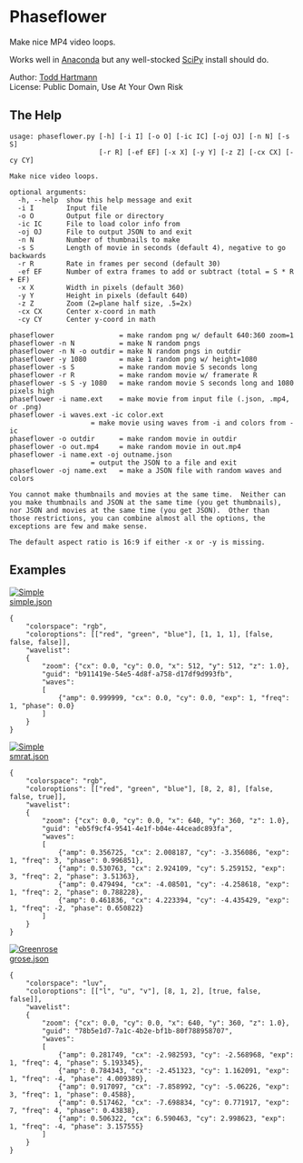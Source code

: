 # Phaseflower

Make nice MP4 video loops.

Works well in [Anaconda](https://www.anaconda.com/)
but any well-stocked [SciPy](https://scipy.org/) install should do.

Author: [Todd Hartmann](https://github.com/ToddHartmann)\
License:  Public Domain, Use At Your Own Risk

## The Help
```
usage: phaseflower.py [-h] [-i I] [-o O] [-ic IC] [-oj OJ] [-n N] [-s S]
                      [-r R] [-ef EF] [-x X] [-y Y] [-z Z] [-cx CX] [-cy CY]

Make nice video loops.

optional arguments:
  -h, --help  show this help message and exit
  -i I        Input file
  -o O        Output file or directory
  -ic IC      File to load color info from
  -oj OJ      File to output JSON to and exit
  -n N        Number of thumbnails to make
  -s S        Length of movie in seconds (default 4), negative to go backwards
  -r R        Rate in frames per second (default 30)
  -ef EF      Number of extra frames to add or subtract (total = S * R + EF)
  -x X        Width in pixels (default 360)
  -y Y        Height in pixels (default 640)
  -z Z        Zoom (2=plane half size, .5=2x)
  -cx CX      Center x-coord in math
  -cy CY      Center y-coord in math

phaseflower                = make random png w/ default 640:360 zoom=1
phaseflower -n N           = make N random pngs
phaseflower -n N -o outdir = make N random pngs in outdir
phaseflower -y 1080        = make 1 random png w/ height=1080
phaseflower -s S           = make random movie S seconds long
phaseflower -r R           = make random movie w/ framerate R
phaseflower -s S -y 1080   = make random movie S seconds long and 1080 pixels high
phaseflower -i name.ext    = make movie from input file (.json, .mp4, or .png)
phaseflower -i waves.ext -ic color.ext
                    = make movie using waves from -i and colors from -ic
phaseflower -o outdir      = make random movie in outdir
phaseflower -o out.mp4     = make random movie in out.mp4
phaseflower -i name.ext -oj outname.json
                    = output the JSON to a file and exit
phaseflower -oj name.ext   = make a JSON file with random waves and colors

You cannot make thumbnails and movies at the same time.  Neither can
you make thumbnails and JSON at the same time (you get thumbnails),
nor JSON and movies at the same time (you get JSON).  Other than
those restrictions, you can combine almost all the options, the
exceptions are few and make sense.

The default aspect ratio is 16:9 if either -x or -y is missing.
```
## Examples


[![Simple](https://img.youtube.com/vi/7Hb88SFlkUY/0.jpg)](https://www.youtube.com/watch?v=7Hb88SFlkUY)\
[simple.json](examples/simple.json)
```
{
    "colorspace": "rgb",
    "coloroptions": [["red", "green", "blue"], [1, 1, 1], [false, false, false]],
    "wavelist":
    {
        "zoom": {"cx": 0.0, "cy": 0.0, "x": 512, "y": 512, "z": 1.0},
        "guid": "b911419e-54e5-4d8f-a758-d17df9d993fb",
        "waves":
        [
            {"amp": 0.999999, "cx": 0.0, "cy": 0.0, "exp": 1, "freq": 1, "phase": 0.0}
        ]
    }
}
```

[![Simple](https://img.youtube.com/vi/xdwipXjREdA/0.jpg)](https://www.youtube.com/watch?v=xdwipXjREdA)\
[smrat.json](examples/smrat.json)

```
{
    "colorspace": "rgb",
    "coloroptions": [["red", "green", "blue"], [8, 2, 8], [false, false, true]],
    "wavelist":
    {
        "zoom": {"cx": 0.0, "cy": 0.0, "x": 640, "y": 360, "z": 1.0},
        "guid": "eb5f9cf4-9541-4e1f-b04e-44ceadc893fa",
        "waves":
        [
            {"amp": 0.356725, "cx": 2.008187, "cy": -3.356086, "exp": 1, "freq": 3, "phase": 0.996851},
            {"amp": 0.530763, "cx": 2.924109, "cy": 5.259152, "exp": 3, "freq": 2, "phase": 3.51363},
            {"amp": 0.479494, "cx": -4.08501, "cy": -4.258618, "exp": 1, "freq": 2, "phase": 0.788228},
            {"amp": 0.461836, "cx": 4.223394, "cy": -4.435429, "exp": 1, "freq": -2, "phase": 0.650822}
        ]
    }
}
```

[![Greenrose](https://img.youtube.com/vi/QxRH4npChq4/0.jpg)](https://www.youtube.com/watch?v=QxRH4npChq4)\
[grose.json](examples/grose.json)
```
{
    "colorspace": "luv",
    "coloroptions": [["l", "u", "v"], [8, 1, 2], [true, false, false]],
    "wavelist":
    {
        "zoom": {"cx": 0.0, "cy": 0.0, "x": 640, "y": 360, "z": 1.0},
        "guid": "78b5e1d7-7a1c-4b2e-bf1b-80f788958707",
        "waves":
        [
            {"amp": 0.281749, "cx": -2.982593, "cy": -2.568968, "exp": 1, "freq": 4, "phase": 5.193345},
            {"amp": 0.784343, "cx": -2.451323, "cy": 1.162091, "exp": 1, "freq": -4, "phase": 4.009389},
            {"amp": 0.917097, "cx": -7.858992, "cy": -5.06226, "exp": 3, "freq": 1, "phase": 0.4588},
            {"amp": 0.517462, "cx": -7.698834, "cy": 0.771917, "exp": 7, "freq": 4, "phase": 0.43838},
            {"amp": 0.506322, "cx": 6.590463, "cy": 2.998623, "exp": 1, "freq": -4, "phase": 3.157555}
        ]
    }
}
```
